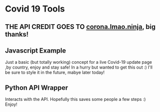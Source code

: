 # Covid 19 Tools

## THE API CREDIT GOES TO [corona.lmao.ninja](https://github.com/NovelCOVID/API), big thanks!

## Javascript Example
Just a basic (but totally working) concept for a live Covid-19 update page ,by country, enjoy and stay safe!
In a hurry but wanted to get this out :)
I'll be sure to style it in the future, mabye later today!

## Python API Wrapper
Interacts with the API.
Hopefully this saves some people a few steps :)
Enjoy!



